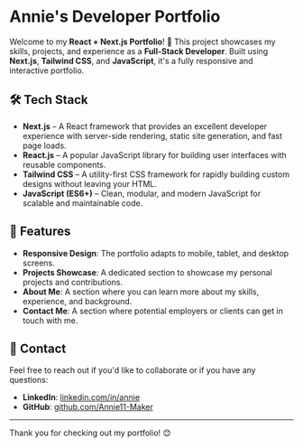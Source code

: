 # Annie's Developer Portfolio

Welcome to my **React + Next.js Portfolio**! 🚀 This project showcases my skills, projects, and experience as a **Full-Stack Developer**. Built using **Next.js**, **Tailwind CSS**, and **JavaScript**, it's a fully responsive and interactive portfolio.

## 🛠 **Tech Stack**

- **Next.js** – A React framework that provides an excellent developer experience with server-side rendering, static site generation, and fast page loads.
- **React.js** – A popular JavaScript library for building user interfaces with reusable components.
- **Tailwind CSS** – A utility-first CSS framework for rapidly building custom designs without leaving your HTML.
- **JavaScript (ES6+)** – Clean, modular, and modern JavaScript for scalable and maintainable code.

## 📌 **Features**

- **Responsive Design**: The portfolio adapts to mobile, tablet, and desktop screens.
- **Projects Showcase**: A dedicated section to showcase my personal projects and contributions.
- **About Me**: A section where you can learn more about my skills, experience, and background.
- **Contact Me**: A section where potential employers or clients can get in touch with me.

 ## 🔗 **Contact**

Feel free to reach out if you'd like to collaborate or if you have any questions:

- **LinkedIn**: [linkedin.com/in/annie](https://www.linkedin.com/in/annie)
- **GitHub**: [github.com/Annie11-Maker](https://github.com/Annie11-Maker)

---

Thank you for checking out my portfolio! 😊
